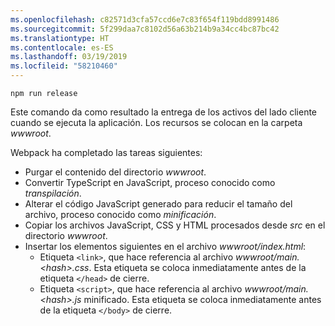 ```yaml
---
ms.openlocfilehash: c82571d3cfa57ccd6e7c83f654f119bdd8991486
ms.sourcegitcommit: 5f299daa7c8102d56a63b214b9a34cc4bc87bc42
ms.translationtype: HT
ms.contentlocale: es-ES
ms.lasthandoff: 03/19/2019
ms.locfileid: "58210460"
---
```

```console
npm run release
```

Este comando da como resultado la entrega de los activos del lado cliente cuando se ejecuta la aplicación. Los recursos se colocan en la carpeta *wwwroot*.

Webpack ha completado las tareas siguientes:

* Purgar el contenido del directorio *wwwroot*.
* Convertir TypeScript en JavaScript, proceso conocido como *transpilación*.
* Alterar el código JavaScript generado para reducir el tamaño del archivo, proceso conocido como *minificación*.
* Copiar los archivos JavaScript, CSS y HTML procesados desde *src* en el directorio *wwwroot*.
* Insertar los elementos siguientes en el archivo *wwwroot/index.html*:
  * Etiqueta `<link>`, que hace referencia al archivo *wwwroot/main.\<hash\>.css*. Esta etiqueta se coloca inmediatamente antes de la etiqueta `</head>` de cierre.
  * Etiqueta `<script>`, que hace referencia al archivo *wwwroot/main.\<hash\>.js* minificado. Esta etiqueta se coloca inmediatamente antes de la etiqueta `</body>` de cierre.
